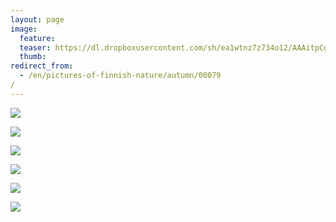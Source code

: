```yaml
---
layout: page
image:
  feature:
  teaser: https://dl.dropboxusercontent.com/sh/ea1wtnz7z734o12/AAAitpCgB6wDWtOCFT9J6tOAa/luontokuvat/syksy/2/DS31892-245px.jpg
  thumb:
redirect_from:
  - /en/pictures-of-finnish-nature/autumn/00079/
---
```


[![](https://dl.dropboxusercontent.com/sh/ea1wtnz7z734o12/AAAFv3bs3G-_5svNeIyXUemsa/luontokuvat/syksy/2/DS31869-800px.jpg)](https://dl.dropboxusercontent.com/sh/ea1wtnz7z734o12/AAB_-vCFNQJNyc8BlpOr5nBGa/luontokuvat/syksy/2/DS31869.jpg)

[![](https://dl.dropboxusercontent.com/sh/ea1wtnz7z734o12/AAD9jNiRYDZj13ua_pw4_Usua/luontokuvat/syksy/2/DS31878-800px.jpg)](https://dl.dropboxusercontent.com/sh/ea1wtnz7z734o12/AADUpgII0FIuhanIONm4enyAa/luontokuvat/syksy/2/DS31878.jpg)

[![](https://dl.dropboxusercontent.com/sh/ea1wtnz7z734o12/AADsBdllReV2wK8ADFy6rv0oa/luontokuvat/syksy/2/DS31886-800px.jpg)](https://dl.dropboxusercontent.com/sh/ea1wtnz7z734o12/AADIBYL5cOsVb1vwJIeVRWwKa/luontokuvat/syksy/2/DS31886.jpg)

[![](https://dl.dropboxusercontent.com/sh/ea1wtnz7z734o12/AACTiuvXMDyl1tnMbNn0aZcka/luontokuvat/syksy/2/DS31888-800px.jpg)](https://dl.dropboxusercontent.com/sh/ea1wtnz7z734o12/AABicqQ_DkuuTrTJCerQJTPIa/luontokuvat/syksy/2/DS31888.jpg)

[![](https://dl.dropboxusercontent.com/sh/ea1wtnz7z734o12/AAA_2rHm6dLibfTdwRbHfowAa/luontokuvat/syksy/2/DS31892-800px.jpg)](https://dl.dropboxusercontent.com/sh/ea1wtnz7z734o12/AAB-JgSCpYdcMIy7Umq-G9gza/luontokuvat/syksy/2/DS31892.jpg)

[![](https://dl.dropboxusercontent.com/sh/ea1wtnz7z734o12/AAAhh-XD0F5O_csy_zQkW-cTa/luontokuvat/syksy/2/DS31893-800px.jpg)](https://dl.dropboxusercontent.com/sh/ea1wtnz7z734o12/AACc2vJ5Z1erjj35c93CjCYga/luontokuvat/syksy/2/DS31893.jpg)
